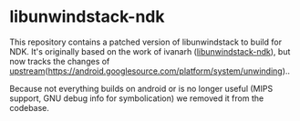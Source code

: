 # libunwindstack-ndk

This repository contains a patched version of libunwindstack to build for NDK.
It's originally based on the work of ivanarh ([libunwindstack-ndk](https://github.com/ivanarh/libunwindstack-ndk)), but now tracks the changes of [upstream](https://android.googlesource.com/platform/system/unwinding)(https://android.googlesource.com/platform/system/unwinding)..

Because not everything builds on android or is no longer useful (MIPS support,
GNU debug info for symbolication) we removed it from the codebase.
